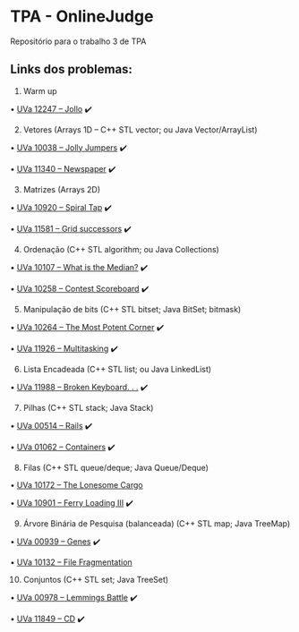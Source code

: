 # TPA - OnlineJudge
Repositório para o trabalho 3 de TPA

## Links dos problemas:
1. Warm up  

  • [UVa 12247 – Jollo](https://onlinejudge.org/index.php?option=com_onlinejudge&Itemid=8&category=244&page=show_problem&problem=3399) :heavy_check_mark: 

  2. Vetores (Arrays 1D – C++ STL vector; ou Java Vector/ArrayList)  
  
  • [UVa 10038 – Jolly Jumpers](https://onlinejudge.org/index.php?option=com_onlinejudge&Itemid=8&category=12&page=show_problem&problem=979) :heavy_check_mark: 

  • [UVa 11340 – Newspaper](https://onlinejudge.org/index.php?option=onlinejudge&page=show_problem&problem=2315) :heavy_check_mark: 
    
  3. Matrizes (Arrays 2D)  

  • [UVa 10920 – Spiral Tap](https://onlinejudge.org/index.php?option=com_onlinejudge&Itemid=8&page=show_problem&problem=1861) :heavy_check_mark: 

  • [UVa 11581 – Grid successors](https://onlinejudge.org/index.php?option=onlinejudge&page=show_problem&problem=2628) :heavy_check_mark: 
    
  4. Ordenação (C++ STL algorithm; ou Java Collections)  

  • [UVa 10107 – What is the Median?](https://onlinejudge.org/index.php?option=onlinejudge&page=show_problem&problem=1048) :heavy_check_mark: 

  • [UVa 10258 – Contest Scoreboard](https://onlinejudge.org/index.php?option=com_onlinejudge&Itemid=8&page=show_problem&problem=1199) :heavy_check_mark: 
    
  5. Manipulação de bits (C++ STL bitset; Java BitSet; bitmask)  

  • [UVa 10264 – The Most Potent Corner](https://onlinejudge.org/index.php?option=com_onlinejudge&Itemid=8&page=show_problem&problem=1205) :heavy_check_mark: 

  • [UVa 11926 – Multitasking](https://onlinejudge.org/index.php?option=com_onlinejudge&Itemid=8&page=show_problem&problem=3077) :heavy_check_mark: 

  6. Lista Encadeada (C++ STL list; ou Java LinkedList)  

  • [UVa 11988 – Broken Keyboard. . .](https://onlinejudge.org/index.php?option=com_onlinejudge&Itemid=8&page=show_problem&problem=3139) :heavy_check_mark: 

  7. Pilhas (C++ STL stack; Java Stack)  

  • [UVa 00514 – Rails](https://onlinejudge.org/index.php?option=com_onlinejudge&Itemid=8&page=show_problem&problem=455) :heavy_check_mark: 

  • [UVa 01062 – Containers](https://onlinejudge.org/index.php?option=com_onlinejudge&Itemid=8&page=show_problem&problem=3503) :heavy_check_mark: 

  8. Filas (C++ STL queue/deque; Java Queue/Deque)  

  • [UVa 10172 – The Lonesome Cargo](https://onlinejudge.org/index.php?option=onlinejudge&page=show_problem&problem=1113)  

  • [UVa 10901 – Ferry Loading III](https://onlinejudge.org/index.php?option=onlinejudge&page=show_problem&problem=1842) :heavy_check_mark: 
    
  9. Árvore Binária de Pesquisa (balanceada) (C++ STL map; Java TreeMap)  

  • [UVa 00939 – Genes](https://onlinejudge.org/index.php?option=com_onlinejudge&Itemid=8&category=11&page=show_problem&problem=880) :heavy_check_mark: 

  • [UVa 10132 – File Fragmentation](https://onlinejudge.org/index.php?option=com_onlinejudge&Itemid=8&page=show_problem&problem=1073) 
    
  10. Conjuntos (C++ STL set; Java TreeSet)  

  • [UVa 00978 – Lemmings Battle](https://onlinejudge.org/index.php?option=com_onlinejudge&Itemid=8&category=11&page=show_problem&problem=919) :heavy_check_mark: 

  • [UVa 11849 – CD](https://onlinejudge.org/index.php?option=com_onlinejudge&Itemid=8&page=show_problem&problem=2949) :heavy_check_mark: 